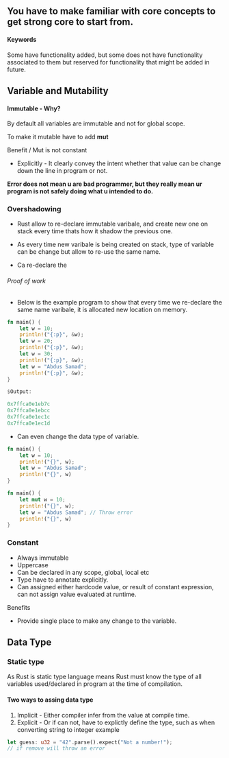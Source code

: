 ## You have to make familiar with core concepts to get strong core to start from.

#### Keywords

Some have functionality added, but some does not have functionality associated to them but reserved for functionality that might be added in future.

## Variable and Mutability

#### Immutable - Why?

By default all variables are immutable and not for global scope.

To make it mutable have to add **mut**

Benefit / Mut is not constant

- Explicitly - It clearly convey the intent whether that value can be change down the line in program or not.

**Error does not mean u are bad programmer, but they really mean ur program is not safely doing what u intended to do.**

### Overshadowing

- Rust allow to re-declare immutable varibale, and create new one on stack every time thats how it shadow the previous one.

- As every time new varibale is being created on stack, type of variable can be change but allow to re-use the same name.
- Ca re-declare the

###### Proof of work

- Below is the example program to show that every time we re-declare the same name varibale, it is allocated new location on memory.

```rust
fn main() {
    let w = 10;
    println!("{:p}", &w);
    let w = 20;
    println!("{:p}", &w);
    let w = 30;
    println!("{:p}", &w);
    let w = "Abdus Samad";
    println!("{:p}", &w);
}

$Output:

0x7ffca0e1eb7c
0x7ffca0e1ebcc
0x7ffca0e1ec1c
0x7ffca0e1ec1d
```

- Can even change the data type of variable.

```rust
fn main() {
    let w = 10;
    println!("{}", w);
    let w = "Abdus Samad";
    println!("{}", w)
}
```

```rust
fn main() {
    let mut w = 10;
    println!("{}", w);
    let w = "Abdus Samad"; // Throw error
    println!("{}", w)
}
```

### Constant

- Always immutable
- Uppercase
- Can be declared in any scope, global, local etc
- Type have to annotate explicitly.
- Can assigned either hardcode value, or result of constant expression, can not assign value evaluated at runtime.

Benefits

- Provide single place to make any change to the variable.

## Data Type

### Static type

As Rust is static type language means Rust must know the type of all variables used/declared in program at the time of compilation.

#### Two ways to assing data type

1. Implicit - Either compiler infer from the value at compile time.
2. Explicit - Or if can not, have to explictly define the type, such as when converting string to integer example

```rust
let guess: u32 = "42".parse().expect("Not a number!");
// if remove will throw an error
```
